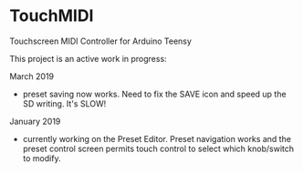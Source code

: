 # TouchMIDI
Touchscreen MIDI Controller for Arduino Teensy

This project is an active work in progress:

March 2019
- preset saving now works. Need to fix the SAVE icon and speed up the SD writing. It's SLOW!

January 2019
- currently working on the Preset Editor. Preset navigation works and the preset control screen permits touch control to select which knob/switch to modify.
